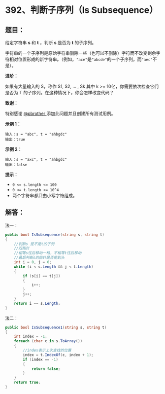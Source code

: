 # 392、判断子序列（Is Subsequence）

## 题目：

给定字符串 **s** 和 **t** ，判断 **s** 是否为 **t** 的子序列。

字符串的一个子序列是原始字符串删除一些（也可以不删除）字符而不改变剩余字符相对位置形成的新字符串。（例如，`"ace"`是`"abcde"`的一个子序列，而`"aec"`不是）。

**进阶：**

如果有大量输入的 S，称作 S1, S2, ... , Sk 其中 k >= 10亿，你需要依次检查它们是否为 T 的子序列。在这种情况下，你会怎样改变代码？

**致谢：**

特别感谢 [@pbrother ](https://leetcode.com/pbrother/)添加此问题并且创建所有测试用例。

 

**示例 1：**

```
输入：s = "abc", t = "ahbgdc"
输出：true
```

**示例 2：**

```
输入：s = "axc", t = "ahbgdc"
输出：false
```

 

**提示：**

- `0 <= s.length <= 100`
- `0 <= t.length <= 10^4`
- 两个字符串都只由小写字符组成。

## 解答：

法一：

```csharp
public bool IsSubsequence(string s, string t)
{
    //判断s 是不是t的子列
    //双指针
    //相等s往后移动一格，不相等t往后移动
    //最后判断s的指针是否能到头
    int i = 0, j = 0;
    while (i < s.Length && j < t.Length) 
    {
        if (s[i] == t[j]) 
        {
            i++;
        }
        j++;
    }
    return i == s.Length;
}
```

法二：

```csharp
public bool IsSubsequence1(string s, string t)
{
    int index = -1;
    foreach (char c in s.ToArray()) 
    {
        //index表示上次查找的位置
        index = t.IndexOf(c, index + 1);
        if (index == -1) 
        {
            return false;
        }
    }
    return true;
}
```

